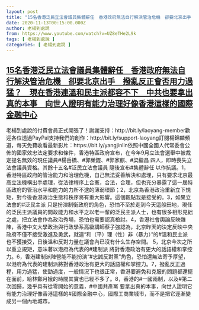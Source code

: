 ```yaml
---
layout: post
title: "15名香港泛民立法會議員集體辭任　香港政府無法自行解決管治危機　卻要北京出手　撥亂反正會否用力過猛？　現在香港連溫和民主派都容不下　中共也要拿出真的本事　向世人證明有能力治理好像香港這樣的國際金融中心"
date: 2020-11-13T00:15:00.000Z
author: 老楊到處說
from: https://www.youtube.com/watch?v=UZ8eTHe2L9k
tags: [ 老楊到處說 ]
categories: [ 老楊到處說 ]
---
```

<!--1605226500000-->
[15名香港泛民立法會議員集體辭任　香港政府無法自行解決管治危機　卻要北京出手　撥亂反正會否用力過猛？　現在香港連溫和民主派都容不下　中共也要拿出真的本事　向世人證明有能力治理好像香港這樣的國際金融中心](https://www.youtube.com/watch?v=UZ8eTHe2L9k)
------

<div>
老楊到處說的付費會員正式開張了！謝謝支持：http://bit.ly/laoyang-member歡迎各位透過PayPal支持我們的創作：http://bit.ly/support-laoyang訂閱楊錦麟頻道，每天免費收看最新影片：https://bit.ly/yangjinlin依照中國全國人代常委會公佈的國家效忠法定要求和條件，香港特區政府宣布，在今年9月立法會選舉中被裁定提名無效的現任議員#楊岳橋、#郭榮鏗、#郭家麒、#梁繼昌 四人，即時喪失立法會議員資格。其餘十五名#泛民立法會議員 隨後宣布#集體辭任 以作抗議。1，香港特區政府的管治能力和治理危機，自己無法妥善解決和處理，只有要求北京最高立法機構出手處理，從法律程序上合憲，合法，合理，但也充分暴露了這一屆特區政府的管治水平和能力的力所不逮的薄弱環節；2，北京為香港政治重新立下規矩，對今後香港政治生態和秩序將有重大影響。這個觀點我是接受的。3，如果立法會的#泛民主派 只是扮演制衡政府的角色，恐怕不至於走到今天這般田地，現任的泛民主派議員的問政能力和水平之以老一輩的泛民主派人士，也有很多相形見絀之處，把立法會作為政治秀場，恐怕也需要認真檢討。4，香港社會輿論反映雜陳，香港中文大學政治與行政學系高級講師蔡子強認為，北京昨天的決定反映中央政府不僅不接受激進及勇武，就連“和（平）理（性）非（暴力）”的#溫和民主派 也不獲接受，日後溫和反對力量在議會內已沒有什么生存空間。 5，北京今次之所以重立規矩，意味著以港府為代表的#建制派 將對香港政治有更大的話語權和掌控力。6，香港建制派陣營能不能扮演“#忠誠反對黨”角色，恐怕還無法寄予厚望，以港府為代表的建制派將對香港政治有更大的話語權和掌控力。7，撥亂反正過程，用力過猛，使勁過度，一般情況下也很正常，香港要避免和克服的問題都還擺在面前，給林鄭月娥的時間其實也已經不多了。8，香港的#一國兩制，以及#第二次回歸，幾乎具有從零開始的意義，#中國共產黨 要拿出真的本事，向世人證明它有能力治理好像香港這樣的#國際金融中心，國際工商業城市，而不是把它逐漸變成另一個內地城市。
</div>

